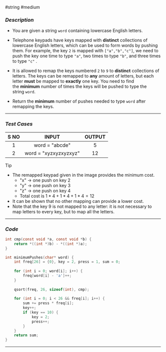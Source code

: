 #string  #medium   
### *Description*  ###

-  You are given a string `word` containing lowercase English letters.

- Telephone keypads have keys mapped with **distinct** collections of lowercase English letters, which can be used to form words by pushing them. For example, the key `2` is mapped with `["a","b","c"]`, we need to push the key one time to type `"a"`, two times to type `"b"`, and three times to type `"c"` _._

- It is allowed to remap the keys numbered `2` to `9` to **distinct** collections of letters. The keys can be remapped to **any** amount of letters, but each letter **must** be mapped to **exactly** one key. You need to find the **minimum** number of times the keys will be pushed to type the string `word`.

- Return the **minimum** number of pushes needed to type `word` after remapping the keys.
---
### *Test Cases* ###

| **S NO** |         **INPUT**         | **OUTPUT** |
| :------: | :-----------------------: | :--------: |
|    1     |      word = "abcde"       |     5      |
|    2     | word = "xyzxyzxyzxyz"<br> |     12     |


>[!tip]
> - The remapped keypad given in the image provides the minimum cost.
> 	- "x" -> one push on key 2
> 	- "y" -> one push on key 3
> 	- "z" -> one push on key 4
> 	- Total cost is $1 * 4 + 1 * 4 + 1 * 4 = 12$
> - It can be shown that no other mapping can provide a lower cost.
> - Note that the key 9 is not mapped to any letter: it is not necessary to map letters to every key, but to map all the letters.


---
### *Code* ###

```c
int cmp(const void *a, const void *b) {
    return *((int *)b) - *((int *)a);
}

int minimumPushes(char* word) {
    int freq[26] = {0}, key = 2, press = 1, sum = 0;
    
    for (int i = 0; word[i]; i++) {
        freq[word[i] - 'a']++;
    }
    
    qsort(freq, 26, sizeof(int), cmp);
    
    for (int i = 0; i < 26 && freq[i]; i++) {
        sum += press * freq[i];
        key++;
        if (key == 10) {
            key = 2;
            press++;
        }
    }
    return sum;
}

```
---